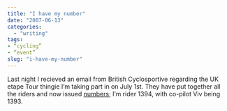 ```yaml
---
title: "I have my number"
date: "2007-06-13"
categories: 
  - "writing"
tags:
- “cycling”
- “event”
slug: "i-have-my-number"
---
```


Last night I recieved an email from British Cyclosportive regarding the UK etape Tour thingie I’m taking part in on July 1st. They have put together all the riders and now issued [numbers][1]; I’m rider 1394, with co-pilot Viv being 1393.

[1]:	https://www.everydaycycling.com/eotkenties.aspx